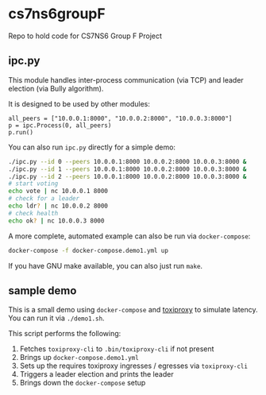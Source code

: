 # cs7ns6groupF
Repo to hold code for CS7NS6 Group F Project

## ipc.py

This module handles inter-process communication (via TCP) and leader election (via Bully algorithm).

It is designed to be used by other modules:

```
all_peers = ["10.0.0.1:8000", "10.0.0.2:8000", "10.0.0.3:8000"]
p = ipc.Process(0, all_peers)
p.run() 
```

You can also run `ipc.py` directly for a simple demo:

```bash
./ipc.py --id 0 --peers 10.0.0.1:8000 10.0.0.2:8000 10.0.0.3:8000 &
./ipc.py --id 1 --peers 10.0.0.1:8000 10.0.0.2:8000 10.0.0.3:8000 &
./ipc.py --id 2 --peers 10.0.0.1:8000 10.0.0.2:8000 10.0.0.3:8000 &
# start voting
echo vote | nc 10.0.0.1 8000
# check for a leader
echo ldr? | nc 10.0.0.2 8000
# check health
echo ok? | nc 10.0.0.3 8000
```

A more complete, automated example can also be run via `docker-compose`:

```bash
docker-compose -f docker-compose.demo1.yml up
```

If you have GNU make available, you can also just run `make`.

## sample demo

This is a small demo using `docker-compose` and [toxiproxy](https://github.com/Shopify/toxiproxy) to simulate latency. You can run it via `./demo1.sh`.

This script performs the following:
1. Fetches `toxiproxy-cli` to `.bin/toxiproxy-cli` if not present
2. Brings up `docker-compose.demo1.yml`
3. Sets up the requires toxiproxy ingresses / egresses via `toxiproxy-cli`
4. Triggers a leader election and prints the leader
5. Brings down the `docker-compose` setup
